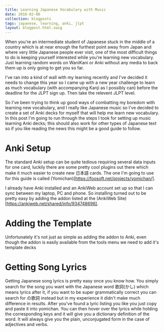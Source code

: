```yaml
---
title: Learning Japanese Vocabulary with Music
date: 2016-02-06
collection: blogposts
tags: japanese, learning, anki, jlpt
layout: blogpost.html.swig
---
```



When you're an intermediate student of Japanese stuck in the middle of a country which is at near enough the furthest point away from Japan and where very little Japanese people ever visit, one of the most difficult things to do is keeping yourself interested while you're learning new vocabulary. Just learning random words on WaniKani or Anki without any media to back them up is only going to get you so far.

I've ran into a kind of wall with my learning recently and I've decided it needs to change this year so I came up with a new year challenge to learn as much vocabulary (with accompanying Kanji as I possibly can) before the deadline for the JLPT sign up. Then take the relevent JLPT level.

So I've been trying to think up good ways of combatting my boredom with learning new vocabulary, and I really like Japanese music so I've decided to create a set of Anki decks for myself that will help me learn new vocabulary. In this post I'm going to run through the steps I took for setting up music learning Anki decks; this should also work for other types of Japanese text so if you like reading the news this might be a good guide to follow.

Anki Setup
==========

The standard Anki setup can be quite tedious requiring several data inputs for one card, luckily there are some pretty cool plugins out there which make it much easier to create new 日本語 cards. The one I'm going to use for this guide is called (Yomichan)[https://foosoft.net/projects/yomichan/].

I already have Anki installed and an AnkiWeb account set up so that I can sync between my laptop, PC and phone. So installing turned out to be pretty easy by adding the addon listed at the (AnkiWeb Site)[https://ankiweb.net/shared/info/934748696].

Adding the Template
===================

Unfortunately it's not just as simple as adding the addon to Anki, even though the addon is easily available from the tools menu we need to add it's template decks

Getting Song Lyrics
===================

Getting Japanese song lyrics is pretty easy once you know how. You simply search for the song you want with the Japanese word 歌詞(かし) which means lyrics after it, if you want to be super grammatically correct you can search for <SONG NAME>の歌詞 instead but in my experience it didn't make much difference in results. After you've found a lyric listing you like you just copy and paste it into yomichan. You can then hover over the lyrics while holding the corresponding keys and it will give you a dictionary definition of the word. It will always give you the plain, unconjugated form in the case of adjectives and verbs.